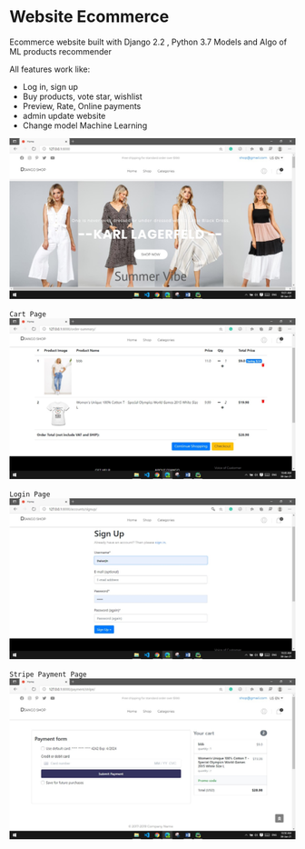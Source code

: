 # Website Ecommerce

Ecommerce website built with Django 2.2 , Python 3.7
Models and Algo of ML products recommender

All features work like:
- Log in, sign up
- Buy products, vote star, wishlist
- Preview, Rate, Online payments
- admin update website
- Change model Machine Learning


![Screenshot](/readme_img/homepage.jpg)

`Cart Page`
![plot](/readme_img/cart.jpg)

`Login Page`
![image](/readme_img/login.jpg)

`Stripe Payment Page`
![Screenshot](/readme_img/strikepayment.jpg)


